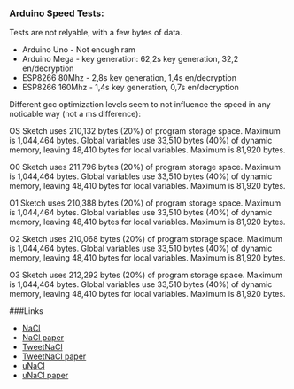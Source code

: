 ### Arduino Speed Tests:

Tests are not relyable, with a few bytes of data.

* Arduino Uno - Not enough ram
* Arduino Mega - key generation: 62,2s key generation, 32,2 en/decryption
* ESP8266 80Mhz - 2,8s key generation, 1,4s en/decryption
* ESP8266 160Mhz - 1,4s key generation, 0,7s en/decryption

Different gcc optimization levels seem to not influence the speed in any noticable way (not a ms difference):

OS
Sketch uses 210,132 bytes (20%) of program storage space. Maximum is 1,044,464 bytes.
Global variables use 33,510 bytes (40%) of dynamic memory, leaving 48,410 bytes for local variables. Maximum is 81,920 bytes.

O0
Sketch uses 211,796 bytes (20%) of program storage space. Maximum is 1,044,464 bytes.
Global variables use 33,510 bytes (40%) of dynamic memory, leaving 48,410 bytes for local variables. Maximum is 81,920 bytes.

O1
Sketch uses 210,388 bytes (20%) of program storage space. Maximum is 1,044,464 bytes.
Global variables use 33,510 bytes (40%) of dynamic memory, leaving 48,410 bytes for local variables. Maximum is 81,920 bytes.

O2
Sketch uses 210,068 bytes (20%) of program storage space. Maximum is 1,044,464 bytes.
Global variables use 33,510 bytes (40%) of dynamic memory, leaving 48,410 bytes for local variables. Maximum is 81,920 bytes.

O3
Sketch uses 212,292 bytes (20%) of program storage space. Maximum is 1,044,464 bytes.
Global variables use 33,510 bytes (40%) of dynamic memory, leaving 48,410 bytes for local variables. Maximum is 81,920 bytes.


###Links

* [NaCl](http://nacl.cr.yp.to/box.html)
* [NaCl paper](http://cr.yp.to/highspeed/naclcrypto-20090310.pdf)
* [TweetNaCl](http://tweetnacl.cr.yp.to/software.html)
* [TweetNaCl paper](http://tweetnacl.cr.yp.to/tweetnacl-20140917.pdf)
* [uNaCl](http://munacl.cryptojedi.org/index.shtml)
* [uNaCl paper](https://cryptojedi.org/papers/avrnacl-20130514.pdf)
